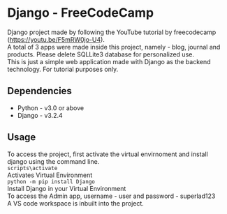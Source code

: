 # Django - FreeCodeCamp
Django project made by following the YouTube tutorial by freecodecamp (https://youtu.be/F5mRW0jo-U4). \
A total of 3 apps were made inside this project, namely - blog, journal and products. Please delete SQLLite3 database for personalized use. \
This is just a simple web application made with Django as the backend technology. For tutorial purposes only.

## Dependencies
+ Python - v3.0 or above 
+ Django - v3.2.4 

## Usage 
To access the project, first activate the virtual envirnoment and install django using the command line. \
`scripts\activate` \
Activates Virtual Environment \
`python -m pip install Django` \
Install Django in your Virtual Environment \
To access the Admin app, username - user and password - superlad123 \
A VS code workspace is inbuilt into the project. 
